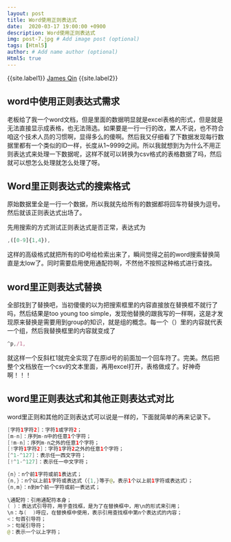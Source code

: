 ```yaml
---
layout: post
title: Word使用正则表达式
date:  2020-03-17 19:00:00 +0900
description: Word使用正则表达式
img: post-7.jpg # Add image post (optional)
tags: [Html5]
author: # Add name author (optional)
Html5: true
---
```


{{site.label1}} <a href="https://qinyua.github.io/" target="\_blank">James Qin</a> {{site.label2}}

##  word中使用正则表达式需求

老板给了我一个word文档，但是里面的数据明显就是excel表格的形式，但是就是无法直接显示成表格，也无法筛选。如果要是一行一行的改，累人不说，也不符合咱这个技术人员的习惯啊，显得多么的傻啊。然后我又仔细看了下数据发现每行数据里都有一个类似的ID一样，长度从1~9999之间。所以我就想到为为什么不用正则表达式来处理一下数据呢，这样不就可以转换为csv格式的表格数据了吗，然后就可以想怎么处理就怎么处理了呀。

## Word里正则表达式的搜索格式

原始数据里全是一行一个数据，所以我就先给所有的数据都将回车符替换为逗号。然后就该正则表达式出场了。

先用搜索的方式测试正则表达式是否正常，表达式为

```javascript
,([0-9]{1,4}),
```

这样的高级格式就把所有的ID号给检索出来了，瞬间觉得之前的word搜索替换简直是太low了。同时需要启用使用通配符啊，不然他不按照这种格式进行查找。

## word里正则表达式替换

全部找到了替换吧，当初傻傻的以为把搜索框里的内容直接放在替换框不就行了吗，然后结果是too young too simple，发现他替换的跟我写的一样啊，这是才发现原来替换是需要用到group的知识，就是组的概念。每一个（）里的内容就代表一个组，然后我替换框里的内容就变成了	

```javascript
^p,/1,
```

就这样一个反斜杠1就完全实现了在原id号的前面加一个回车符了。完美。然后把整个文档放在一个csv的文本里面，再用excel打开，表格做成了。好神奇啊！！！

## word里正则表达式和其他正则表达式对比

word里正则和其他的正则表达式可以说是一样的，下面就简单的再来记录下。

```java
[字符1字符2]：字符1或字符2；
[m-n]：序列m-n中的任意1个字符；
[!m-n]：序列m-n之外的任意1个字符；
[!字符1字符2]：字符1字符2之外的任意1个字符；
[^1-^127]：表示任一西文字符；
[!^1-^127]：表示任一中文字符；

{n}：n个前1字符或前1表达式；
{n,}：n个以上前1字符或表达式（{1,}等于@，表示1个以上前1字符或表达式）；
{n,m}：n到m个前一字符或前一表达式；
    
\通配符：引用通配符本身；
( )：表达式引导符，用于查找框，是为了在替换框中，用\n的形式来引用；
\n：与(  )呼应，在替换框中使用，表示引用查找框中第n个表达式的内容；
<：句首引导符；
>：句尾引导符；
@：表示一个以上字符；
```

